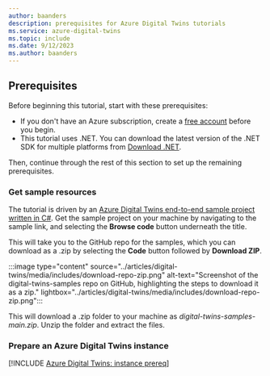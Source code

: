 ```yaml
---
author: baanders
description: prerequisites for Azure Digital Twins tutorials
ms.service: azure-digital-twins
ms.topic: include
ms.date: 9/12/2023
ms.author: baanders
---
```


## Prerequisites

Before beginning this tutorial, start with these prerequisites:
* If you don't have an Azure subscription, create a [free account](https://azure.microsoft.com/free/?WT.mc_id=A261C142F) before you begin.
* This tutorial uses .NET. You can download the latest version of the .NET SDK for multiple platforms from [Download .NET](https://dotnet.microsoft.com/download).

Then, continue through the rest of this section to set up the remaining prerequisites.

### Get sample resources

The tutorial is driven by an [Azure Digital Twins end-to-end sample project written in C#](/samples/azure-samples/digital-twins-samples/digital-twins-samples). Get the sample project on your machine by navigating to the sample link, and selecting the **Browse code** button underneath the title. 

This will take you to the GitHub repo for the samples, which you can download as a .zip by selecting the **Code** button followed by **Download ZIP**.

:::image type="content" source="../articles/digital-twins/media/includes/download-repo-zip.png" alt-text="Screenshot of the digital-twins-samples repo on GitHub, highlighting the steps to download it as a zip." lightbox="../articles/digital-twins/media/includes/download-repo-zip.png":::

This will download a .zip folder to your machine as *digital-twins-samples-main.zip*. Unzip the folder and extract the files.

### Prepare an Azure Digital Twins instance

[!INCLUDE [Azure Digital Twins: instance prereq](digital-twins-prereq-instance.md)]
